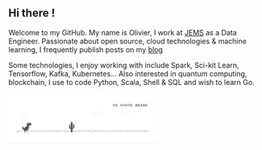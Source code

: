 ## Hi there !

Welcome to my GitHub. My name is Olivier, I work at [JEMS](https://www.jems-group.com) as a Data Engineer. Passionate about open source, cloud technologies & machine learning, I frequently publish posts on my [blog](https://obrunet.github.io)

Some technologies, I enjoy working with include Spark, Sci-kit Learn, Tensorflow, Kafka, Kubernetes...
Also interested in quantum computing, blockchain, I use to code Python, Scala, Shell & SQL and wish to learn Go. 

<img src="https://github.com/obrunet/obrunet/blob/main/dino.gif" height="100" />